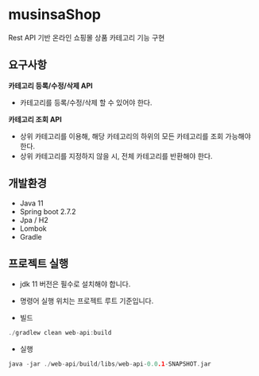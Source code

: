 # musinsaShop
Rest API 기반 온라인 쇼핑몰 상품 카테고리 기능 구현

## 요구사항
**카테고리 등록/수정/삭제 API**
* 카테고리를 등록/수정/삭제 할 수 있어야 한다.

**카테고리 조회 API**
* 상위 카테고리를 이용해, 해당 카테고리의 하위의 모든 카테고리를 조회
가능해야 한다.
* 상위 카테고리를 지정하지 않을 시, 전체 카테고리를 반환해야 한다.

## 개발환경
* Java 11
* Spring boot 2.7.2
* Jpa / H2
* Lombok
* Gradle

## 프로젝트 실행
* jdk 11 버전은 필수로 설치해야 합니다.
* 명령어 실행 위치는 프로젝트 루트 기준입니다.

* 빌드
```c
./gradlew clean web-api:build
```

* 실행
```c
java -jar ./web-api/build/libs/web-api-0.0.1-SNAPSHOT.jar
```
